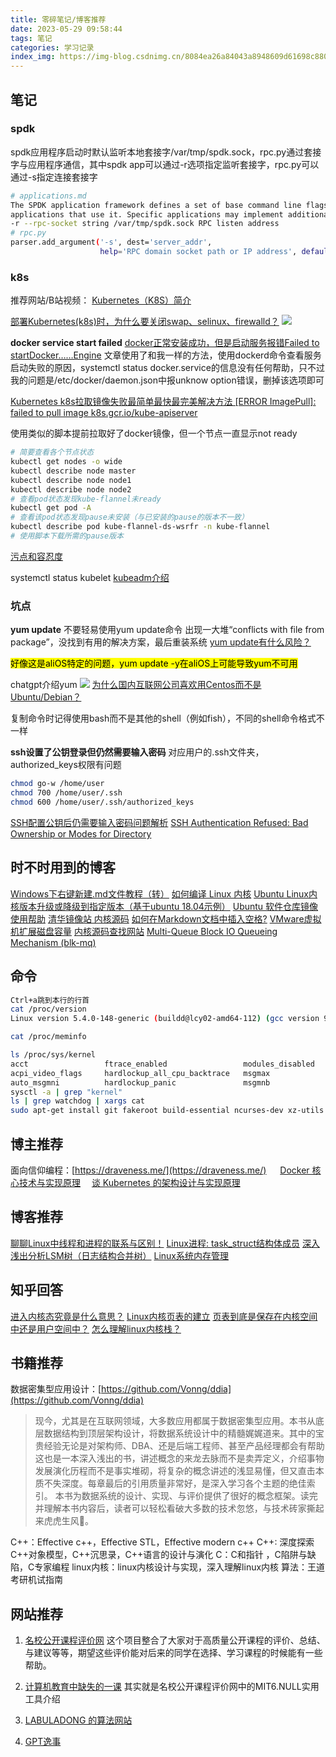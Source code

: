 ```yaml
---
title: 零碎笔记/博客推荐
date: 2023-05-29 09:58:44
tags: 笔记
categories: 学习记录
index_img: https://img-blog.csdnimg.cn/8084ea26a84043a8948609d61698c880.jpeg
---
```

<meta name="referrer" content="no-referrer" />


## 笔记
### spdk
spdk应用程序启动时默认监听本地套接字/var/tmp/spdk.sock，rpc.py通过套接字与应用程序通信，其中spdk app可以通过-r选项指定监听套接字，rpc.py可以通过-s指定连接套接字

```bash
# applications.md
The SPDK application framework defines a set of base command line flags for all
applications that use it. Specific applications may implement additional flags.
-r --rpc-socket string /var/tmp/spdk.sock RPC listen address
# rpc.py
parser.add_argument('-s', dest='server_addr',
                    help='RPC domain socket path or IP address', default='/var/tmp/spdk.sock')
```

### k8s
推荐网站/B站视频：
[Kubernetes（K8S）简介](https://k8s.easydoc.net/docs/dRiQjyTY/28366845/6GiNOzyZ/9EX8Cp45)


[部署Kubernetes(k8s)时，为什么要关闭swap、selinux、firewalld？](https://www.zhihu.com/question/374752553)
![](https://img-blog.csdnimg.cn/7931763fc1964ee68d2375715704a685.png)

**docker service start failed**
[docker正常安装成功，但是启动服务报错Failed to startDocker……Engine](https://zhuanlan.zhihu.com/p/119401647)
文章使用了和我一样的方法，使用dockerd命令查看服务启动失败的原因，systemctl status docker.service的信息没有任何帮助，只不过我的问题是/etc/docker/daemon.json中报unknow option错误，删掉该选项即可


[Kubernetes k8s拉取镜像失败最简单最快最完美解决方法 \[ERROR ImagePull\]: failed to pull image k8s.gcr.io/kube-apiserver](https://blog.csdn.net/weixin_43168190/article/details/107227626)

使用类似的脚本提前拉取好了docker镜像，但一个节点一直显示not ready

```bash
# 简要查看各个节点状态
kubectl get nodes -o wide
kubectl describe node master
kubectl describe node node1
kubectl describe node node2
# 查看pod状态发现kube-flannel未ready
kubectl get pod -A
# 查看该pod状态发现pause未安装（与已安装的pause的版本不一致）
kubectl describe pod kube-flannel-ds-wsrfr -n kube-flannel
# 使用脚本下载所需的pause版本

```


[污点和容忍度](https://kubernetes.io/zh-cn/docs/concepts/scheduling-eviction/taint-and-toleration/)

systemctl status kubelet
[kubeadm介绍](https://blog.csdn.net/qq_29812743/article/details/80550888)
### 坑点
**yum update**
不要轻易使用yum update命令
出现一大堆“conflicts with file from package”，没找到有用的解决方案，最后重装系统
[yum update有什么风险？](https://www.zhihu.com/question/51645889)

<mark>好像这是aliOS特定的问题，yum update -y在aliOS上可能导致yum不可用</mark>

chatgpt介绍yum
![](https://img-blog.csdnimg.cn/5929d4a872fe4ed1837ade75015bbfb1.png)
[为什么国内互联网公司喜欢用Centos而不是Ubuntu/Debian？](https://www.zhihu.com/question/22814858)

复制命令时记得使用bash而不是其他的shell（例如fish），不同的shell命令格式不一样



**ssh设置了公钥登录但仍然需要输入密码**
对应用户的.ssh文件夹，authorized_keys权限有问题

```bash
chmod go-w /home/user
chmod 700 /home/user/.ssh
chmod 600 /home/user/.ssh/authorized_keys
```

[SSH配置公钥后仍需要输入密码问题解析](https://blog.csdn.net/qq_19922839/article/details/117488663)
[SSH Authentication Refused: Bad Ownership or Modes for Directory](https://chemicloud.com/kb/article/ssh-authentication-refused-bad-ownership-or-modes-for-directory/)

## 时不时用到的博客
[Windows下右键新建.md文件教程（转）](https://blog.csdn.net/qq_43564374/article/details/109471694#:~:text=@=%E2%80%9CMarkdown%E2%80%9D%20%E6%8C%87%E5%AE%9A%E5%8F%B3%E9%94%AE%E6%96%B0%E5%BB%BA%E7%9A%84.md%E6%96%87%E4%BB%B6%E7%9A%84%E9%BB%98%E8%AE%A4%E5%90%8D%E5%AD%97,,%E4%B9%9F%E6%8C%87%E5%AE%9A%E5%8F%B3%E9%94%AE%E8%8F%9C%E5%8D%95%E6%96%B0%E5%BB%BA%E7%9B%B8%E5%BA%94%E9%80%89%E9%A1%B9%E5%90%8D%E4%B8%BA%20MarkDown)
[如何编译 Linux 内核](https://linux.cn/article-9665-1.html)
[Ubuntu Linux内核版本升级或降级到指定版本（基于ubuntu 18.04示例）](https://blog.csdn.net/weixin_42915431/article/details/106614841)
[Ubuntu 软件仓库镜像使用帮助](https://mirrors.tuna.tsinghua.edu.cn/help/ubuntu/)
[清华镜像站 内核源码](https://mirrors.tuna.tsinghua.edu.cn/kernel/)
[如何在Markdown文档中插入空格?](https://www.cnblogs.com/klchang/p/10203404.html#:~:text=%E7%AE%80%E5%8D%95%E8%AF%B4.%20%E3%80%80%E5%9C%A8%20Markdown%20%E6%96%87%E6%A1%A3%E4%B8%AD%EF%BC%8C%E5%8F%AF%E4%BB%A5%E7%9B%B4%E6%8E%A5%E9%87%87%E7%94%A8%20HTML%20%E6%A0%87%E8%AE%B0%E6%8F%92%E5%85%A5%E7%A9%BA%E6%A0%BC%EF%BC%88blank%20space%EF%BC%89%EF%BC%8C%E8%80%8C%E4%B8%94%E6%97%A0%E9%9C%80%E4%BB%BB%E4%BD%95%E5%85%B6%E4%BB%96%E5%89%8D%E7%BC%80%E6%88%96%E5%88%86%E9%9A%94%E7%AC%A6%E3%80%82.%20%E5%85%B7%E4%BD%93%E5%A6%82%E4%B8%8B%E6%89%80%E7%A4%BA%EF%BC%9A.,%20%E6%88%96%20%20%20%20%20%20&#x2003;)
[VMware虚拟机扩展磁盘容量](https://blog.csdn.net/Chen_qi_hai/article/details/108814596)
[内核源码查找网站](https://elixir.bootlin.com/linux/latest/source/include/linux/skbuff.h#L572)
[Multi-Queue Block IO Queueing Mechanism (blk-mq)](https://www.kernel.org/doc/html/latest/block/blk-mq.html)
## 命令

```bash
Ctrl+a跳到本行的行首 
cat /proc/version 
Linux version 5.4.0-148-generic (buildd@lcy02-amd64-112) (gcc version 9.4.0 (Ubuntu 9.4.0-1ubuntu1~20.04.1)) #165-Ubuntu SMP Tue Apr 18 08:53:12 UTC 2023

cat /proc/meminfo

ls /proc/sys/kernel
acct                 ftrace_enabled                 modules_disabled                   overflowgid                        poweroff_cmd                  sched_migration_cost_ns      shmmax                        unprivileged_bpf_disabled
acpi_video_flags     hardlockup_all_cpu_backtrace   msgmax                             overflowuid                        print-fatal-signals           sched_min_granularity_ns     shmmni                        unprivileged_userns_apparmor_policy
auto_msgmni          hardlockup_panic               msgmnb                             panic                              printk                        
sysctl -a | grep "kernel"
ls | grep watchdog | xargs cat
sudo apt-get install git fakeroot build-essential ncurses-dev xz-utils libssl-dev bc flex libelf-dev bison
```
## 博主推荐
面向信仰编程：[https://draveness.me/](https://draveness.me/)
&emsp; [Docker 核心技术与实现原理](https://draveness.me/docker/)
&emsp;[谈 Kubernetes 的架构设计与实现原理](https://draveness.me/understanding-kubernetes/)



## 博客推荐
[聊聊Linux中线程和进程的联系与区别！](https://cloud.tencent.com/developer/article/2187991?areaSource=105001.6&traceId=uTlgDyX0F8NDYmbdokQoJ)
[Linux进程: task_struct结构体成员](https://www.cnblogs.com/jiujuan/p/11715853.html)
[深入浅出分析LSM树（日志结构合并树）](https://zhuanlan.zhihu.com/p/415799237)
[Linux系统内存管理](https://www.cnblogs.com/big-devil/p/8589813.html)


## 知乎回答
[进入内核态究竟是什么意思？](https://www.zhihu.com/question/306127044)
[Linux内核页表的建立](https://blog.csdn.net/wu670431/article/details/117676565)
[页表到底是保存在内核空间中还是用户空间中？](https://www.zhihu.com/question/493153133)
[怎么理解linux内核栈？](https://www.zhihu.com/question/57013926/answer/151306072)


## 书籍推荐
数据密集型应用设计：[https://github.com/Vonng/ddia](https://github.com/Vonng/ddia)
>现今，尤其是在互联网领域，大多数应用都属于数据密集型应用。本书从底层数据结构到顶层架构设计，将数据系统设计中的精髓娓娓道来。其中的宝贵经验无论是对架构师、DBA、还是后端工程师、甚至产品经理都会有帮助
这也是一本深入浅出的书，讲述概念的来龙去脉而不是卖弄定义，介绍事物发展演化历程而不是事实堆砌，将复杂的概念讲述的浅显易懂，但又直击本质不失深度。每章最后的引用质量非常好，是深入学习各个主题的绝佳索引。
本书为数据系统的设计、实现、与评价提供了很好的概念框架。读完并理解本书内容后，读者可以轻松看破大多数的技术忽悠，与技术砖家撕起来虎虎生风🤣。

C++：Effective c++，Effective STL，Effective modern c++
C++:  深度探索C++对象模型，C++沉思录，C++语言的设计与演化
C：C和指针 ，C陷阱与缺陷，C专家编程
linux内核：linux内核设计与实现，深入理解linux内核
算法：王道考研机试指南

## 网站推荐
 1. [名校公开课程评价网](https://conanhujinming.github.io/comments-for-awesome-courses/index.html)
这个项目整合了大家对于高质量公开课程的评价、总结、与建议等等，期望这些评价能对后来的同学在选择、学习课程的时候能有一些帮助。
2. [计算机教育中缺失的一课](https://missing-semester-cn.github.io/)
其实就是名校公开课程评价网中的MIT6.NULL实用工具介绍

3. [LABULADONG 的算法网站](https://labuladong.gitee.io/algo/)
4. [GPT逸事](https://gpt14.cn/index.php?id=1)
